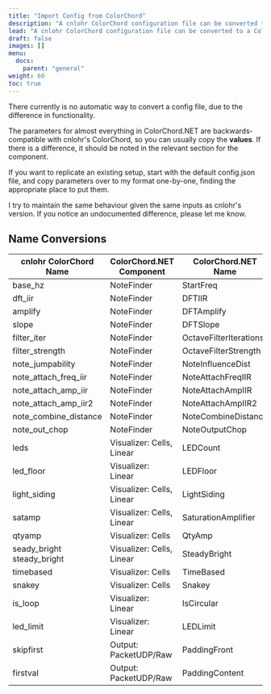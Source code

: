 ```yaml
---
title: "Import Config from ColorChord"
description: "A cnlohr ColorChord configuration file can be converted to a ColorChord.NET configuration with a bit of manual work."
lead: "A cnlohr ColorChord configuration file can be converted to a ColorChord.NET configuration with a bit of manual work."
draft: false
images: []
menu: 
  docs:
    parent: "general"
weight: 60
toc: true
---
```


There currently is no automatic way to convert a config file, due to the difference in functionality.

The parameters for almost everything in ColorChord.NET are backwards-compatible with cnlohr's ColorChord, so you can usually copy the **values**. If there is a difference, it should be noted in the relevant section for the component.

If you want to replicate an existing setup, start with the default config.json file, and copy parameters over to my format one-by-one, finding the appropriate place to put them.

I try to maintain the same behaviour given the same inputs as cnlohr's version. If you notice an undocumented difference, please let me know.

## Name Conversions

<table class="table table-dark">
    <thead class="thead-dark">
        <tr>
            <th scope="col">cnlohr ColorChord Name</th>
            <th scope="col">ColorChord.NET Component</th>
            <th scope="col">ColorChord.NET Name</th>
        </tr>
    </thead>
    <tbody>
        <tr>
            <td>base_hz</td>
            <td>NoteFinder</td>
            <td>StartFreq</td>
        </tr>
        <tr>
            <td>dft_iir</td>
            <td>NoteFinder</td>
            <td>DFTIIR</td>
        </tr>
        <tr>
            <td>amplify</td>
            <td>NoteFinder</td>
            <td>DFTAmplify</td>
        </tr>
        <tr>
            <td>slope</td>
            <td>NoteFinder</td>
            <td>DFTSlope</td>
        </tr>
        <tr>
            <td>filter_iter</td>
            <td>NoteFinder</td>
            <td>OctaveFilterIterations</td>
        </tr>
        <tr>
            <td>filter_strength</td>
            <td>NoteFinder</td>
            <td>OctaveFilterStrength</td>
        </tr>
        <tr>
            <td>note_jumpability</td>
            <td>NoteFinder</td>
            <td>NoteInfluenceDist</td>
        </tr>
        <tr>
            <td>note_attach_freq_iir</td>
            <td>NoteFinder</td>
            <td>NoteAttachFreqIIR</td>
        </tr>
        <tr>
            <td>note_attach_amp_iir</td>
            <td>NoteFinder</td>
            <td>NoteAttachAmpIIR</td>
        </tr>
        <tr>
            <td>note_attach_amp_iir2</td>
            <td>NoteFinder</td>
            <td>NoteAttachAmpIIR2</td>
        </tr>
        <tr>
            <td>note_combine_distance</td>
            <td>NoteFinder</td>
            <td>NoteCombineDistance</td>
        </tr>
        <tr>
            <td>note_out_chop</td>
            <td>NoteFinder</td>
            <td>NoteOutputChop</td>
        </tr>
        <tr>
            <td>leds</td>
            <td>Visualizer: Cells, Linear</td>
            <td>LEDCount</td>
        </tr>
        <tr>
            <td>led_floor</td>
            <td>Visualizer: Linear</td>
            <td>LEDFloor</td>
        </tr>
        <tr>
            <td>light_siding</td>
            <td>Visualizer: Cells, Linear</td>
            <td>LightSiding</td>
        </tr>
        <tr>
            <td>satamp</td>
            <td>Visualizer: Cells, Linear</td>
            <td>SaturationAmplifier</td>
        </tr>
        <tr>
            <td>qtyamp</td>
            <td>Visualizer: Cells</td>
            <td>QtyAmp</td>
        </tr>
        <tr>
            <td>seady_bright<br/>steady_bright</td>
            <td>Visualizer: Cells, Linear</td>
            <td>SteadyBright</td>
        </tr>
        <tr>
            <td>timebased</td>
            <td>Visualizer: Cells</td>
            <td>TimeBased</td>
        </tr>
        <tr>
            <td>snakey</td>
            <td>Visualizer: Cells</td>
            <td>Snakey</td>
        </tr>
        <tr>
            <td>is_loop</td>
            <td>Visualizer: Linear</td>
            <td>IsCircular</td>
        </tr>
        <tr>
            <td>led_limit</td>
            <td>Visualizer: Linear</td>
            <td>LEDLimit</td>
        </tr>
        <tr>
            <td>skipfirst</td>
            <td>Output: PacketUDP/Raw</td>
            <td>PaddingFront</td>
        </tr>
        <tr>
            <td>firstval</td>
            <td>Output: PacketUDP/Raw</td>
            <td>PaddingContent</td>
        </tr>
    </tbody>
</table>